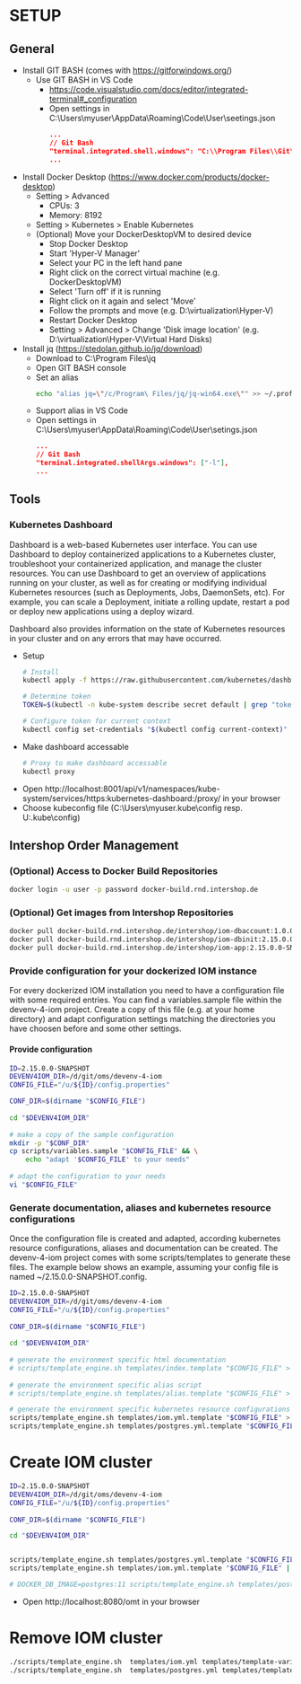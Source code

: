 # SETUP

## General

* Install GIT BASH (comes with https://gitforwindows.org/)
    * Use GIT BASH in VS Code
        * https://code.visualstudio.com/docs/editor/integrated-terminal#_configuration
        * Open settings in C:\Users\myuser\AppData\Roaming\Code\User\seetings.json
            ```json
            ...
            // Git Bash
            "terminal.integrated.shell.windows": "C:\\Program Files\\Git\\bin\\bash.exe"
            ...
            ```
* Install Docker Desktop (https://www.docker.com/products/docker-desktop)
    * Setting > Advanced
        * CPUs: 3
        * Memory: 8192
    * Setting > Kubernetes > Enable Kubernetes
    * (Optional) Move your DockerDesktopVM to desired device
        * Stop Docker Desktop
        * Start 'Hyper-V Manager'
        * Select your PC in the left hand pane
        * Right click on the correct virtual machine (e.g. DockerDesktopVM)
        * Select 'Turn off' if it is running
        * Right click on it again and select 'Move'
        * Follow the prompts and move (e.g. D:\virtualization\Hyper-V)
        * Restart Docker Desktop
        * Setting > Advanced > Change 'Disk image location' (e.g. D:\virtualization\Hyper-V\Virtual Hard Disks)
* Install jq (https://stedolan.github.io/jq/download)
    * Download to C:\Program Files\jq
    * Open GIT BASH console
    * Set an alias
        ```sh
        echo "alias jq=\"/c/Program\ Files/jq/jq-win64.exe\"" >> ~/.profile
        ```
    * Support alias in VS Code
    * Open settings in C:\Users\myuser\AppData\Roaming\Code\User\setings.json
        ```json
        ...
        // Git Bash
        "terminal.integrated.shellArgs.windows": ["-l"],
        ...
        ```

## Tools

### Kubernetes Dashboard
Dashboard is a web-based Kubernetes user interface. You can use Dashboard to deploy containerized applications to a Kubernetes cluster, troubleshoot your containerized application, and manage the cluster resources. You can use Dashboard to get an overview of applications running on your cluster, as well as for creating or modifying individual Kubernetes resources (such as Deployments, Jobs, DaemonSets, etc). For example, you can scale a Deployment, initiate a rolling update, restart a pod or deploy new applications using a deploy wizard.

Dashboard also provides information on the state of Kubernetes resources in your cluster and on any errors that may have occurred.

* Setup
    ```sh
    # Install
    kubectl apply -f https://raw.githubusercontent.com/kubernetes/dashboard/v1.10.1/src/deploy/recommended/kubernetes-dashboard.yaml
    
    # Determine token
    TOKEN=$(kubectl -n kube-system describe secret default | grep "token:" | sed -E 's/.*token: *//g')
    
    # Configure token for current context
    kubectl config set-credentials "$(kubectl config current-context)" --token="$TOKEN"
    ```
* Make dashboard accessable
    ```sh
    # Proxy to make dashboard accessable
    kubectl proxy
    ```
* Open http://localhost:8001/api/v1/namespaces/kube-system/services/https:kubernetes-dashboard:/proxy/ in your browser
* Choose kubeconfig file (C:\Users\myuser\.kube\config resp. U:\.kube\config)

## Intershop Order Management

### (Optional) Access to Docker Build Repositories
```sh
docker login -u user -p password docker-build.rnd.intershop.de
```

### (Optional) Get images from Intershop Repositories 
```sh
docker pull docker-build.rnd.intershop.de/intershop/iom-dbaccount:1.0.0.0-SNAPSHOT
docker pull docker-build.rnd.intershop.de/intershop/iom-dbinit:2.15.0.0-SNAPSHOT
docker pull docker-build.rnd.intershop.de/intershop/iom-app:2.15.0.0-SNAPSHOT
```

### Provide configuration for your dockerized IOM instance

For every dockerized IOM installation you need to have a configuration file with some required entries. You can find a variables.sample file within the devenv-4-iom project. Create a copy of this file (e.g. at your home directory) and adapt configuration settings matching the directories you have choosen before and some other settings.

#### Provide configuration
```sh
ID=2.15.0.0-SNAPSHOT
DEVENV4IOM_DIR=/d/git/oms/devenv-4-iom
CONFIG_FILE="/u/${ID}/config.properties"

CONF_DIR=$(dirname "$CONFIG_FILE")
  
cd "$DEVENV4IOM_DIR"
 
# make a copy of the sample configuration
mkdir -p "$CONF_DIR"
cp scripts/variables.sample "$CONFIG_FILE" && \
    echo "adapt '$CONFIG_FILE' to your needs"
 
# adapt the configuration to your needs
vi "$CONFIG_FILE"
```

### Generate documentation, aliases and kubernetes resource configurations

Once the configuration file is created and adapted, according kubernetes resource configurations, aliases and documentation can be created. The devenv-4-iom project comes with some scripts/templates to generate these files. The example below shows an example, assuming your config file is named ~/2.15.0.0-SNAPSHOT.config.
```sh
ID=2.15.0.0-SNAPSHOT
DEVENV4IOM_DIR=/d/git/oms/devenv-4-iom
CONFIG_FILE="/u/${ID}/config.properties"
 
CONF_DIR=$(dirname "$CONFIG_FILE")
 
cd "$DEVENV4IOM_DIR"
 
# generate the environment specific html documentation
# scripts/template_engine.sh templates/index.template "$CONFIG_FILE" > "$CONF_DIR/$CONF_BASE-docu.html"
 
# generate the environment specific alias script
# scripts/template_engine.sh templates/alias.template "$CONFIG_FILE" > "$CONF_DIR/$CONF_BASE-alias.sh"

# generate the environment specific kubernetes resource configurations
scripts/template_engine.sh templates/iom.yml.template "$CONFIG_FILE" > "$CONF_DIR/iom.yml"
scripts/template_engine.sh templates/postgres.yml.template "$CONFIG_FILE" > "$CONF_DIR/postgres.yml"
```

# Create IOM cluster

```sh
ID=2.15.0.0-SNAPSHOT
DEVENV4IOM_DIR=/d/git/oms/devenv-4-iom
CONFIG_FILE="/u/${ID}/config.properties"
 
CONF_DIR=$(dirname "$CONFIG_FILE")

cd "$DEVENV4IOM_DIR"


scripts/template_engine.sh templates/postgres.yml.template "$CONFIG_FILE" | kubectl apply -f -
scripts/template_engine.sh templates/iom.yml.template "$CONFIG_FILE" | kubectl apply -f -

# DOCKER_DB_IMAGE=postgres:11 scripts/template_engine.sh templates/postgres.yml | kubectl apply -f -
```

* Open http://localhost:8080/omt in your browser

# Remove IOM cluster

```sh
./scripts/template_engine.sh  templates/iom.yml templates/template-variables | kubectl delete -f -
./scripts/template_engine.sh  templates/postgres.yml templates/template-variables | kubectl delete -f -
```